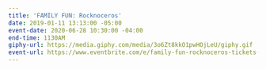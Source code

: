 ```yaml
---
title: 'FAMILY FUN: Rocknoceros'
date: 2019-01-11 13:13:00 -05:00
event-date: 2020-06-28 10:30:00 -04:00
end-time: 1130AM
giphy-url: https://media.giphy.com/media/3o6Zt8kkO1pwHOjLeU/giphy.gif
event-url: https://www.eventbrite.com/e/family-fun-rocknoceros-tickets-92596084381
---
```


